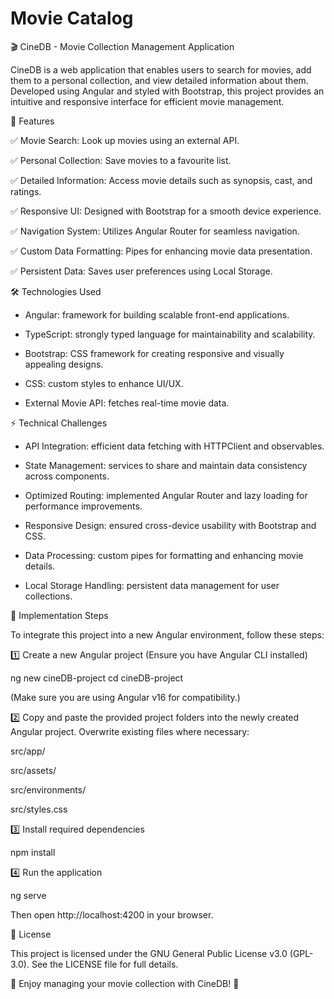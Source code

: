 # Movie Catalog

🎬 CineDB - Movie Collection Management Application

CineDB is a web application that enables users to search for movies, add them to a personal collection, and view detailed information about them. Developed using Angular and styled with Bootstrap, this project provides an intuitive and responsive interface for efficient movie management.

🚀 Features

✅ Movie Search: Look up movies using an external API.

✅ Personal Collection: Save movies to a favourite list.

✅ Detailed Information: Access movie details such as synopsis, cast, and ratings.

✅ Responsive UI: Designed with Bootstrap for a smooth device experience.

✅ Navigation System: Utilizes Angular Router for seamless navigation.

✅ Custom Data Formatting: Pipes for enhancing movie data presentation.

✅ Persistent Data: Saves user preferences using Local Storage.

🛠️ Technologies Used

- Angular: framework for building scalable front-end applications.

- TypeScript: strongly typed language for maintainability and scalability.

- Bootstrap: CSS framework for creating responsive and visually appealing designs.

- CSS: custom styles to enhance UI/UX.

- External Movie API: fetches real-time movie data.

⚡ Technical Challenges

- API Integration: efficient data fetching with HTTPClient and observables.

- State Management: services to share and maintain data consistency across components.

- Optimized Routing: implemented Angular Router and lazy loading for performance improvements.

- Responsive Design: ensured cross-device usability with Bootstrap and CSS.

- Data Processing: custom pipes for formatting and enhancing movie details.

- Local Storage Handling: persistent data management for user collections.

🔧 Implementation Steps

To integrate this project into a new Angular environment, follow these steps:

1️⃣ Create a new Angular project (Ensure you have Angular CLI installed)

ng new cineDB-project
cd cineDB-project

(Make sure you are using Angular v16 for compatibility.)

2️⃣ Copy and paste the provided project folders into the newly created Angular project. Overwrite existing files where necessary:

src/app/

src/assets/

src/environments/

src/styles.css

3️⃣ Install required dependencies

npm install

4️⃣ Run the application

ng serve

Then open http://localhost:4200 in your browser.

📜 License

This project is licensed under the GNU General Public License v3.0 (GPL-3.0). See the LICENSE file for full details.

📢 Enjoy managing your movie collection with CineDB! 🍿

